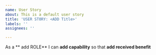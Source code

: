 ```yaml
---
name: User Story
about: This is a default user story
title: 'USER ST0RY: <ADD Title>'
labels: ''
assignees: ''

---
```


As a ** add ROLE** I can **add capability** so that **add received benefit**
